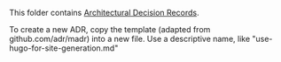 This folder contains [Architectural Decision Records](adr.github.io).

To create a new ADR, copy the template (adapted from github.com/adr/madr) into a new file. Use a descriptive name, like "use-hugo-for-site-generation.md"